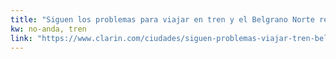 ```yaml
---
title: "Siguen los problemas para viajar en tren y el Belgrano Norte recién volvería el viernes - 30/05/2018 - Clarín.com"
kw: no-anda, tren
link: "https://www.clarin.com/ciudades/siguen-problemas-viajar-tren-belgrano-norte-recien-volveria-viernes_0_S17emNh17.html"
---
```


